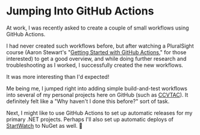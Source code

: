 # Jumping Into GitHub Actions

At work, I was recently asked to create a couple of small workflows using GitHub Actions.

I had never created such workflows before, but after watching a PluralSight course (Aaron Stewart's "[Getting Started with GitHub Actions](https://app.pluralsight.com/library/courses/github-actions-getting-started/table-of-contents)," for those interested) to get a good overview, and while doing further research and troubleshooting as I worked, I successfully created the new workflows.

It was more interesting than I'd expected!

Me being me, I jumped right into adding simple build-and-test workflows into several of my personal projects here on GitHub (such as [CCVTAC](https://github.com/codeconscious/ccvtac/pull/40)). It definitely felt like a "Why haven't I done this before?" sort of task.

Next, I might like to use GitHub Actions to set up automatic releases for my primary .NET projects. Perhaps I'll also set up automatic deploys of [StartWatch](https://codeconscious.github.io/2024/01/08/first-nuget-package.html) to NuGet as well. 🤔
